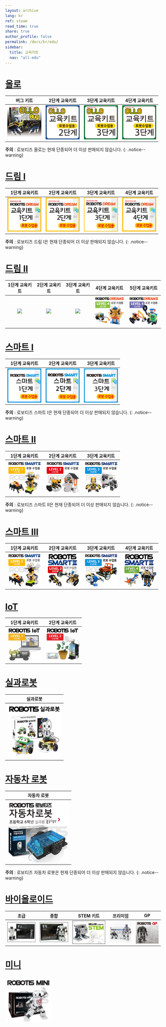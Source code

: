 ```yaml
---
layout: archive
lang: kr
ref: steam
read_time: true
share: true
author_profile: false
permalink: /docs/kr/edu/
sidebar:
  title: 교육키트
  nav: "all-edu"
---
```


# [올로](#올로)

|                               버그 키트                               |                             2단계 교육키트                              |                             3단계 교육키트                              |                            4단계 교육키트                             |
| :-------------------------------------------------------------------: | :---------------------------------------------------------------------: | :---------------------------------------------------------------------: | :-------------------------------------------------------------------: |
| [![](/assets/images/edu/ollo/bug_kit.jpg)](/docs/kr/edu/ollo/bugkit/) | [![](/assets/images/edu/ollo/edu_2nd.jpg)](/docs/kr/edu/ollo/explorer/) | [![](/assets/images/edu/ollo/edu_3rd.jpg)](/docs/kr/edu/ollo/inventor/) | [![](/assets/images/edu/ollo/edu_3rd.jpg)](/docs/kr/edu/ollo/ollo-4/) |

**주의** : 로보티즈 올로는 현재 단종되어 더 이상 판매되지 않습니다.
{: .notice--warning}

# [드림 I](#드림-i)

|                               1단계 교육키트                               |                               2단계 교육키트                               |                               3단계 교육키트                               |                               4단계 교육키트                               |
| :------------------------------------------------------------------------: | :------------------------------------------------------------------------: | :------------------------------------------------------------------------: | :------------------------------------------------------------------------: |
| [![](/assets/images/edu/dream/dream_l1.jpg)](/docs/kr/edu/dream/dream1-1/) | [![](/assets/images/edu/dream/dream_l2.jpg)](/docs/kr/edu/dream/dream1-2/) | [![](/assets/images/edu/dream/dream_l3.jpg)](/docs/kr/edu/dream/dream1-3/) | [![](/assets/images/edu/dream/dream_l4.jpg)](/docs/kr/edu/dream/dream1-4/) |

**주의** : 로보티즈 드림 I은 현재 단종되어 더 이상 판매되지 않습니다.
{: .notice--warning}

# [드림 II](#드림-ii)

|                                            1단계 교육키트                                             |                                            2단계 교육키트                                             |                                            3단계 교육키트                                             |                                            4단계 교육키트                                             |                                            5단계 교육키트                                             |
| :---------------------------------------------------------------------------------------------------: | :---------------------------------------------------------------------------------------------------: | :---------------------------------------------------------------------------------------------------: | :---------------------------------------------------------------------------------------------------: | :---------------------------------------------------------------------------------------------------: |
| [![](/assets/images/edu/dream/dream2/robotis_dreamⅡ_lv1_tn_110_kr.jpg)](/docs/kr/edu/dream/dream2-1/) | [![](/assets/images/edu/dream/dream2/robotis_dreamⅡ_lv2_tn_110_kr.jpg)](/docs/kr/edu/dream/dream2-2/) | [![](/assets/images/edu/dream/dream2/robotis_dreamⅡ_lv3_tn_110_kr.jpg)](/docs/kr/edu/dream/dream2-3/) | [![](/assets/images/edu/dream/dream2/robotis_dream2_lv4_tn_110_kr.jpg)](/docs/kr/edu/dream/dream2-4/) | [![](/assets/images/edu/dream/dream2/robotis_dream2_lv5_tn_110_kr.jpg)](/docs/kr/edu/dream/dream2-5/) |

# [스마트 I](#스마트-i)

|                               1단계 교육키트                               |                               2단계 교육키트                               |                               3단계 교육키트                               |
| :------------------------------------------------------------------------: | :------------------------------------------------------------------------: | :------------------------------------------------------------------------: |
| [![](/assets/images/edu/smart/smart1_1.jpg)](/docs/kr/edu/smart/smart1-1/) | [![](/assets/images/edu/smart/smart1_2.jpg)](/docs/kr/edu/smart/smart1-2/) | [![](/assets/images/edu/smart/smart1_3.jpg)](/docs/kr/edu/smart/smart1-3/) |

**주의** : 로보티즈 스마트 I은 현재 단종되어 더 이상 판매되지 않습니다.
{: .notice--warning}

# [스마트 II](#스마트-ii)

|                               1단계 교육키트                               |                               2단계 교육키트                               |                               3단계 교육키트                               |
| :------------------------------------------------------------------------: | :------------------------------------------------------------------------: | :------------------------------------------------------------------------: |
| [![](/assets/images/edu/smart/smart2_1.jpg)](/docs/kr/edu/smart/smart2-1/) | [![](/assets/images/edu/smart/smart2_2.jpg)](/docs/kr/edu/smart/smart2-2/) | [![](/assets/images/edu/smart/smart2_3.jpg)](/docs/kr/edu/smart/smart2-3/) |

**주의** : 로보티즈 스마트 II은 현재 단종되어 더 이상 판매되지 않습니다.
{: .notice--warning}

# [스마트 III](#스마트-iii)

|                               1단계 교육키트                               |                               2단계 교육키트                               |                               3단계 교육키트                               |                               4단계 교육키트                               |
| :------------------------------------------------------------------------: | :------------------------------------------------------------------------: | :------------------------------------------------------------------------: | :------------------------------------------------------------------------: |
| [![](/assets/images/edu/smart/smart3_1.jpg)](/docs/kr/edu/smart/smart3-1/) | [![](/assets/images/edu/smart/smart3_2.jpg)](/docs/kr/edu/smart/smart3-2/) | [![](/assets/images/edu/smart/smart3_3.jpg)](/docs/kr/edu/smart/smart3-3/) | [![](/assets/images/edu/smart/smart3_4.jpg)](/docs/kr/edu/smart/smart3-4/) |

# [IoT](#iot)

|                                   1단계 교육키트                                    |                                   2단계 교육키트                                    |
| :---------------------------------------------------------------------------------: | :---------------------------------------------------------------------------------: |
| [![](/assets/images/edu/iot/robotis_iot_level1_tn_kr.jpg)](/docs/kr/edu/iot/iot-1/) | [![](/assets/images/edu/iot/robotis_iot_level2_tn_kr.jpg)](/docs/kr/edu/iot/iot-2/) |

# [실과로봇](#실과로봇)

|                                    실과로봇                                    |
| :----------------------------------------------------------------------------: |
| [![](/assets/images/edu/info/info_entry_product.png)](/docs/kr/edu/info/#개요) |

# [자동차 로봇](#자동차-로봇)

|                               자동차 로봇                                |
| :----------------------------------------------------------------------: |
| [![](/assets/images/edu/car/car_robot_thumbnail.jpg)](/docs/kr/edu/car/) |

**주의** : 로보티즈 자동차 로봇은 현재 단종되어 더 이상 판매되지 않습니다.
{: .notice--warning}

# [바이올로이드](#바이올로이드)

|                                        초급                                        |                                             종합                                             |                                 STEM 키트                                  |                                   프리미엄                                   |                                 GP                                 |
| :--------------------------------------------------------------------------------: | :------------------------------------------------------------------------------------------: | :------------------------------------------------------------------------: | :--------------------------------------------------------------------------: | :----------------------------------------------------------------: |
| [![](/assets/images/edu/bioloid/beginner_kit.jpg)](/docs/kr/edu/bioloid/beginner/) | [![](/assets/images/edu/bioloid/comprehensive_kit.jpg)](/docs/kr/edu/bioloid/comprehensive/) | [![](/assets/images/edu/bioloid/stem_kit.jpg)](/docs/kr/edu/bioloid/stem/) | [![](/assets/images/edu/bioloid/premium.jpg)](/docs/kr/edu/bioloid/premium/) | [![](/assets/images/edu/bioloid/gp.jpg)](/docs/kr/edu/bioloid/gp/) |

# [미니](#미니)

[![](/assets/images/edu/mini/mini.jpg)](/docs/kr/edu/mini/)
